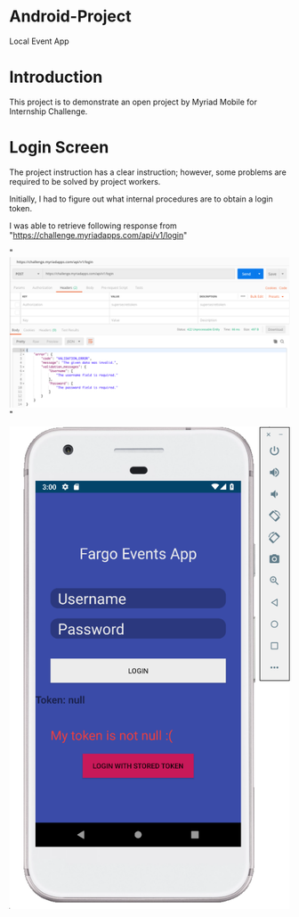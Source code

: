 # Android-Project
Local Event App

# Introduction
This project is to demonstrate an open project by Myriad Mobile for Internship Challenge.


# Login Screen

The project instruction has a clear instruction; however, some problems are required to be solved by project workers.

Initially, I had to figure out what internal procedures are to obtain a login token.

I was able to retrieve following response from "https://challenge.myriadapps.com/api/v1/login"

"![Alt text](https://github.com/heecheon92/Android-Project/blob/master/login_postman.png "Login Postman")"

![Alt text](https://github.com/heecheon92/Android-Project/blob/master/login_screen.png "Login Screen")
